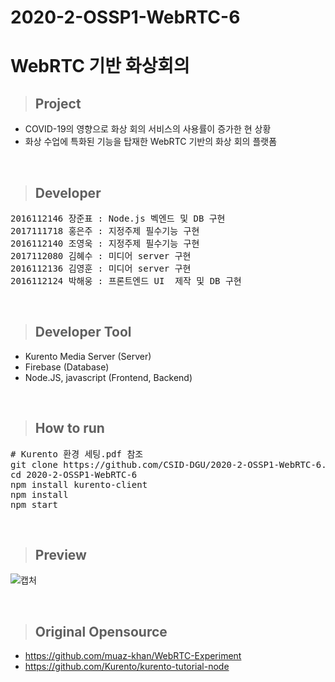 # 2020-2-OSSP1-WebRTC-6 <br/>
# WebRTC 기반 화상회의  <br/>
> ## Project
* COVID-19의 영향으로 화상 회의 서비스의 사용률이 증가한 현 상황
* 화상 수업에 특화된 기능을 탑재한 WebRTC 기반의 화상 회의 플랫폼
<br/>

> ## Developer
<pre>
2016112146 장준표 : Node.js 벡엔드 및 DB 구현
2017111718 홍은주 : 지정주제 필수기능 구현
2016112140 조영욱 : 지정주제 필수기능 구현   
2017112080 김혜수 : 미디어 server 구현     
2016112136 김영훈 : 미디어 server 구현     
2016112124 박해웅 : 프론트엔드 UI  제작 및 DB 구현  
</pre><br/>

> ## Developer Tool
* Kurento Media Server (Server)
* Firebase (Database)
* Node.JS, javascript (Frontend, Backend)
<br/>
 
> ## How to run<br/>
<pre>
# Kurento 환경 세팅.pdf 참조
git clone https://github.com/CSID-DGU/2020-2-OSSP1-WebRTC-6.git
cd 2020-2-OSSP1-WebRTC-6
npm install kurento-client
npm install
npm start
</pre></br>

> ## Preview
![캡처](https://user-images.githubusercontent.com/67870795/102472878-19632000-409a-11eb-8e57-2119264302d7.PNG)

<br/>

> ## Original Opensource
* https://github.com/muaz-khan/WebRTC-Experiment<br/>
* https://github.com/Kurento/kurento-tutorial-node
<br/>
